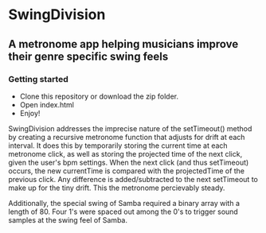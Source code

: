 # SwingDivision

## A metronome app helping musicians improve their genre specific swing feels

### Getting started
 - Clone this repository or download the zip folder.
 - Open index.html
 - Enjoy!

SwingDivision addresses the imprecise nature of the setTimeout() method by creating a recursive metronome function that adjusts for drift at each interval. It does this by temporarily storing the current time at each metronome click, as well as storing the projected time of the next click, given the user's bpm settings. When the next click (and thus setTimeout) occurs, the new currentTime is compared with the projectedTime of the previous click. Any difference is added/subtracted to the next setTimeout to make up for the tiny drift. This the metronome percievably steady.

Additionally, the special swing of Samba required a binary array with a length of 80. Four 1's were spaced out among the 0's to trigger sound samples at the swing feel of Samba.

